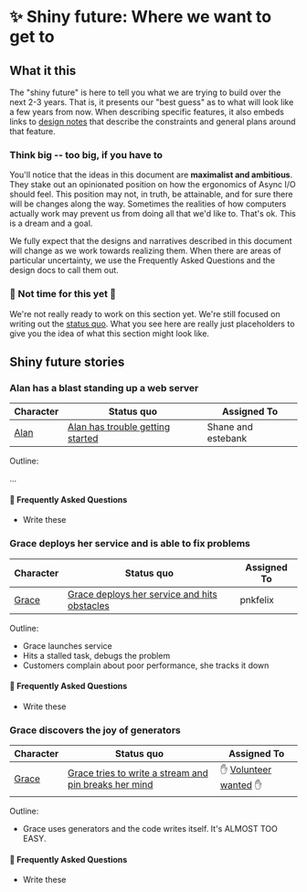 # ✨ Shiny future: Where we want to get to

## What it this

The "shiny future" is here to tell you what we are trying to build over the next 2-3 years. That is, it presents our "best guess" as to what will look like a few years from now. When describing specific features, it also embeds links to [design notes] that describe the constraints and general plans around that feature.

[design notes]: ../design_notes.md

### Think big -- too big, if you have to

You'll notice that the ideas in this document are **maximalist and ambitious**. They stake out an opinionated position on how the ergonomics of Async I/O should feel. This position may not, in truth, be attainable, and for sure there will be changes along the way. Sometimes the realities of how computers actually work may prevent us from doing all that we'd like to. That's ok. This is a dream and a goal.

We fully expect that the designs and narratives described in this document will change as we work towards realizing them. When there are areas of particular uncertainty, we use the Frequently Asked Questions and the design docs to call them out.

### 🛑 Not time for this yet 🛑

We're not really ready to work on this section yet. We're still focused on writing out the [status quo](./status_quo.md). What you see here are really just placeholders to give you the idea of what this section might look like.

[Alan]: ./characters.md#alan-the-startup-guy-trying-to-stand-up-a-web-stack-quickly
[Grace]: ./characters.md#grace-the-principal-engineer-hacking-on-a-data-storage-service
[Niklaus]: ./characters.md#niklaus-the-developer-building-generic-rust-libraries-and-frameworks
[Barbara]: ./characters.md#barbara-embedded-developer-doing-networking
[Volunteer wanted]: ./how_to_vision.md#how-can-i-finish-or-add-a-section-to-the-document

## Shiny future stories

### Alan has a blast standing up a web server

| Character | Status quo | Assigned To |
| --- | --- | --- |
| [Alan] | [Alan has trouble getting started] | Shane and estebank |

[Alan has trouble getting started]: ./status_quo.md#alan-has-trouble-getting-started

Outline:

...


#### 🤔 Frequently Asked Questions
* Write these


### Grace deploys her service and is able to fix problems

| Character | Status quo | Assigned To |
| --- | --- | --- |
| [Grace] | [Grace deploys her service and hits obstacles] | pnkfelix |

[Grace deploys her service and hits obstacles]: ./status_quo.md#grace-deploys-her-service-and-hits-obstacles

Outline:

* Grace launches service
* Hits a stalled task, debugs the problem
* Customers complain about poor performance, she tracks it down

#### 🤔 Frequently Asked Questions
* Write these

### Grace discovers the joy of generators

| Character | Status quo | Assigned To |
| --- | --- | --- |
| [Grace] | [Grace tries to write a stream and pin breaks her mind] | ✋ [Volunteer wanted] ✋ |

[Grace tries to write a stream and pin breaks her mind]: ./status_quo.md#grace-tries-to-write-a-stream-and-pin-breaks-her-mind

Outline:

* Grace uses generators and the code writes itself. It's ALMOST TOO EASY.


#### 🤔 Frequently Asked Questions
* Write these
